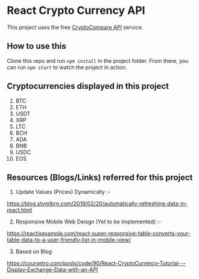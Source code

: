 # React Crypto Currency API 

This project uses the free [CryptoCompare API](http://cryptocompare.com/api) service.

## How to use this

Clone this repo and run `npm install` in the project folder. From there, you can run `npm start` to watch the project in action.

## Cryptocurrencies displayed in this project 

1.  BTC 
2.  ETH
3.  USDT
4.  XRP
5.  LTC
6.  BCH
7.  ADA
8.  BNB
9.  USDC
10. EOS

## Resources (Blogs/Links) referred for this project

1. Update Values (Prices) Dynamically :-

https://blog.stvmlbrn.com/2019/02/20/automatically-refreshing-data-in-react.html

2. Responsive Mobile Web Deisgn (Yet to be Implemented) :-

https://reactjsexample.com/react-super-responsive-table-converts-your-table-data-to-a-user-friendly-list-in-mobile-view/

3. Based on Blog 

https://coursetro.com/posts/code/90/React-CryptoCurrency-Tutorial---Display-Exchange-Data-with-an-API
